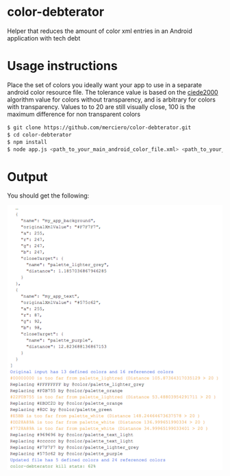 # color-debterator
Helper that reduces the amount of color xml entries in an Android application with tech debt

# Usage instructions
Place the set of colors you ideally want your app to use in a separate android color resource file.
The tolerance value is based on the [ciede2000](http://www.ece.rochester.edu/~gsharma/ciede2000/ciede2000noteCRNA.pdf) algorithm value for colors without transparency, and is arbitrary for colors with transparency.
Values to to 20 are still visually close, 100 is the maximum difference for non transparent colors
```sh
$ git clone https://github.com/merciero/color-debterator.git
$ cd color-debterator
$ npm install
$ node app.js <path_to_your_main_android_color_file.xml> <path_to_your_android_color_palette_file.xml> <tolerance_value>
```

# Output

You should get the following:

![ScreenShot](/images/sample.png)

